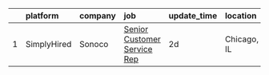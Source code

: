 

|    | platform    | company   | job                                                                                                                               | update_time   | location    |
|---:|:------------|:----------|:----------------------------------------------------------------------------------------------------------------------------------|:--------------|:------------|
|  1 | SimplyHired | Sonoco    | [Senior Customer Service Rep](https://www.simplyhired.com/job/U2s0mcKeg9EIydGl-iiZupOfMyIUXt3FbfmpXQU6kUT1Mo_eDbBAXw?q=artworker) | 2d            | Chicago, IL |